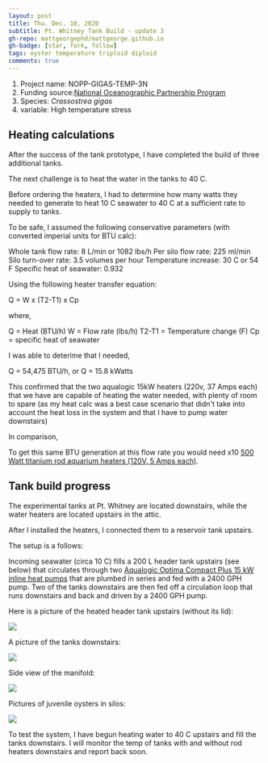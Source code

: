 ```yaml
---
layout: post
title: Thu. Dec. 10, 2020
subtitle: Pt. Whitney Tank Build - update 3
gh-repo: mattgeorgephd/mattgeorge.github.io
gh-badge: [star, fork, follow]
tags: oyster temperature triploid diploid
comments: true
---
```


1. Project name: NOPP-GIGAS-TEMP-3N
2. Funding source:[National Oceanographic Partnership Program](https://www.nopp.org/)
3. Species: *Crassostrea gigas*
4. variable: High temperature stress

## Heating calculations

After the success of the tank prototype, I have completed the build of three additional tanks.

The next challenge is to heat the water in the tanks to 40 C.

Before ordering the heaters, I had to determine how many watts they needed to generate to heat 10 C seawater to 40 C at a sufficient rate to supply to tanks.

To be safe, I assumed the following conservative parameters (with converted imperial units for BTU calc):

Whole tank flow rate: 8 L/min or 1082 lbs/h
Per silo flow rate: 225 ml/min
Silo turn-over rate: 3.5 volumes per hour
Temperature increase: 30 C or 54 F
Specific heat of seawater: 0.932

Using the following heater transfer equation:

Q = W x (T2-T1) x Cp

where,

Q = Heat (BTU/h)
W = Flow rate (lbs/h)
T2-T1 = Temperature change (F)
Cp = specific heat of seawater

I was able to deterime that I needed,

Q = 54,475 BTU/h, or
Q = 15.8 kWatts

This confirmed that the two aqualogic 15kW heaters (220v, 37 Amps each) that we have are capable of heating the water needed, with plenty of room to spare (as my heat calc was a best case scenario that didn't take into account the heat loss in the system and that I have to pump water downstairs)

In comparison,

To get this same BTU generation at this flow rate you would need x10 [500 Watt titanium rod aquarium heaters (120V, 5 Amps each)](https://www.amazon.com/gp/product/B002TMTGGQ/ref=ppx_yo_dt_b_asin_title_o01_s00?ie=UTF8&psc=1).

## Tank build progress

The experimental tanks at Pt. Whitney are located downstairs, while the water heaters are located upstairs in the attic.

After I installed the heaters, I connected them to a reservoir tank upstairs.

The setup is a follows:

Incoming seawater (circa 10 C) fills a 200 L header tank upstairs (see below) that circulates through two [Aqualogic Optima Compact Plus 15 kW inline heat pumps](https://aqualogicinc.com/products/heating/#heaters) that are plumbed in series and fed with a 2400 GPH pump. Two of the tanks downstairs are then fed off a circulation loop that runs downstairs and back and driven by a 2400 GPH pump.

Here is a picture of the heated header tank upstairs (without its lid):

![](/post_images/121020/tank_upstairs.png)

A picture of the tanks downstairs:

![](/post_images/121020/all_tanks_covered.png)

Side view of the manifold:

![](/post_images/121020/silos_side_view.png)

Pictures of juvenile oysters in silos:

![](/post_images/121020/silos_with_oyster.png)

To test the system, I have begun heating water to 40 C upstairs and fill the tanks downstairs. I will monitor the temp of tanks with and without rod heaters downstairs and report back soon.
